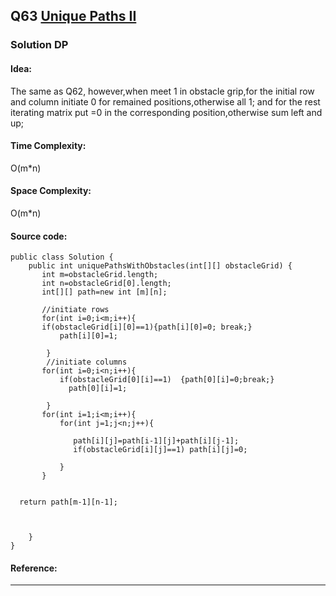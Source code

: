 ## Q63 [Unique Paths II ](https://leetcode.com/problems/unique-paths-ii/) 

### Solution DP
#### Idea:
The same as Q62, however,when meet 1 in obstacle grip,for the initial row and column initiate 0 for remained positions,otherwise all 1; and for the rest iterating matrix put =0 in the corresponding position,otherwise sum left and up; 
#### Time Complexity:
O(m*n)
#### Space Complexity:
O(m*n)
#### Source code:
```
public class Solution {
    public int uniquePathsWithObstacles(int[][] obstacleGrid) {
       int m=obstacleGrid.length;
       int n=obstacleGrid[0].length;
       int[][] path=new int [m][n];
      
       //initiate rows
       for(int i=0;i<m;i++){  
       if(obstacleGrid[i][0]==1){path[i][0]=0; break;}
           path[i][0]=1;
       
        }
        //initiate columns   
       for(int i=0;i<n;i++){
           if(obstacleGrid[0][i]==1)  {path[0][i]=0;break;}
             path[0][i]=1;
    
        }
       for(int i=1;i<m;i++){
           for(int j=1;j<n;j++){
          
              path[i][j]=path[i-1][j]+path[i][j-1];
              if(obstacleGrid[i][j]==1) path[i][j]=0;
               
           }
       }
  
  
  return path[m-1][n-1];
  

        
    }
}
```
#### Reference:

---

